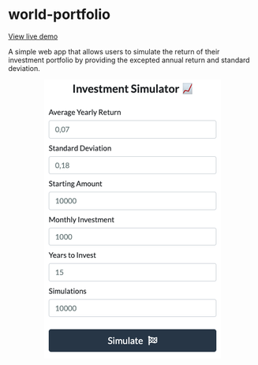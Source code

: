 # world-portfolio

[View live demo](https://world-portfolio.herokuapp.com/)

A simple web app that allows users to simulate the return of their investment portfolio by providing the excepted annual return and standard deviation. 

<p align="center">
<img src="https://github.com/hencho108/hencho108.github.io/blob/main/img/world-portfolio-1.png" width="358" height="566">
</p>
